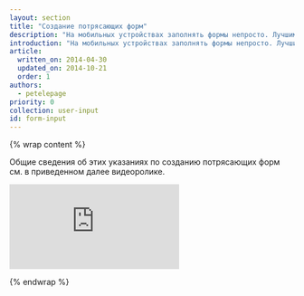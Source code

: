 ```yaml
---
layout: section
title: "Создание потрясающих форм"
description: "На мобильных устройствах заполнять формы непросто. Лучшими являются те формы, в которых как можно меньше полей"
introduction: "На мобильных устройствах заполнять формы непросто. Лучшими являются те формы, в которых как можно меньше полей. Хорошие формы предусматривают наличие семантического ввода. Клавиши должны меняться в соответствии с тем, какие данные вводит пользователь, например, при выборе даты на календаре. Информируйте об этом своих пользователей. Средства проверки должны сообщать пользователям, что именно им нужно сделать до того, как форма будет отправлена"
article:
  written_on: 2014-04-30
  updated_on: 2014-10-21
  order: 1
authors:
  - petelepage
priority: 0
collection: user-input
id: form-input
---
```


{% wrap content %}

Общие сведения об этих указаниях по созданию потрясающих форм см. в приведенном далее видеоролике.

<div class="media media--video">
  <iframe src="https://www.youtube.com/embed/iYYHRwLqrKM?controls=2&modestbranding=1&showinfo=0&utm-source=crdev-wf" frameborder="0" allowfullscreen=""></iframe>
</div>

{% endwrap %}
